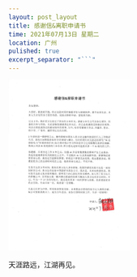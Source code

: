 ```yaml
---
layout: post_layout
title: 感谢信&离职申请书
time: 2021年07月13日 星期二
location: 广州
pulished: true
excerpt_separator: "```"
---
```

<img src="/assets/img/thanks.jpg" width="240px"/>

天涯路远，江湖再见。

